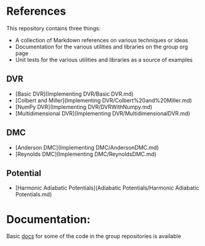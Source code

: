 # References

This repository contains three things:
  - A collection of Markdown references on various techniques or ideas
  - Documentation for the various utilities and libraries on the group org page
  - Unit tests for the various utilities and libraries as a source of examples

## DVR
  - [Basic DVR](Implementing DVR/Basic DVR.md)
  - [Colbert and Miller](Implementing DVR/Colbert%20and%20Miller.md)
  - [NumPy DVR](Implementing DVR/DVRWithNumpy.md)
  - [Multidimensional DVR](Implementing DVR/MultidimensionalDVR.md)

## DMC
  - [Anderson DMC](Implementing DMC/AndersonDMC.md)
  - [Reynolds DMC](Implementing DMC/ReynoldsDMC.md)

## Potential
  - [Harmonic Adiabatic Potentials](Adiabatic Potentials/Harmonic Adiabatic Potentials.md)


# Documentation:

  Basic [docs](docs) for some of the code in the group repositories is available
